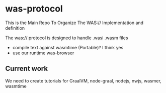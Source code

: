 # was-protocol
This is the Main Repo To Organize The WAS:// Implementation and definition


The was:// protocol is designed to handle .wasi .wasm files 

- compile text against wasmtime (Portable)? I think yes
- use our runtime was-browser



## Current work
We need to create tutorials for GraalVM, node-graal, nodejs, nwjs, wasmer, wasmtime
